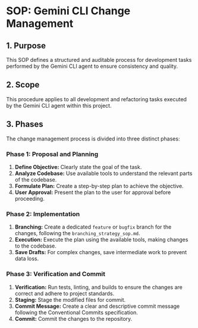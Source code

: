 # SOP: Gemini CLI Change Management

## 1. Purpose
This SOP defines a structured and auditable process for development tasks performed by the Gemini CLI agent to ensure consistency and quality.

## 2. Scope
This procedure applies to all development and refactoring tasks executed by the Gemini CLI agent within this project.

## 3. Phases

The change management process is divided into three distinct phases:

### Phase 1: Proposal and Planning

1.  **Define Objective:** Clearly state the goal of the task.
2.  **Analyze Codebase:** Use available tools to understand the relevant parts of the codebase.
3.  **Formulate Plan:** Create a step-by-step plan to achieve the objective.
4.  **User Approval:** Present the plan to the user for approval before proceeding.

### Phase 2: Implementation

1.  **Branching:** Create a dedicated `feature` or `bugfix` branch for the changes, following the `branching_strategy_sop.md`.
2.  **Execution:** Execute the plan using the available tools, making changes to the codebase.
3.  **Save Drafts:** For complex changes, save intermediate work to prevent data loss.

### Phase 3: Verification and Commit

1.  **Verification:** Run tests, linting, and builds to ensure the changes are correct and adhere to project standards.
2.  **Staging:** Stage the modified files for commit.
3.  **Commit Message:** Create a clear and descriptive commit message following the Conventional Commits specification.
4.  **Commit:** Commit the changes to the repository.
